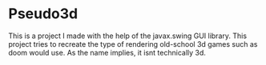 # Pseudo3d
This is a project I made with the help of the javax.swing GUI library. This project tries to recreate the type of rendering old-school 3d games such as doom would use. As the name implies, it isnt technically 3d.
